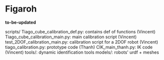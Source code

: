 # Figaroh

**to-be-updated**

scripts/
    Tiago_cube_calibration_def.py: contains def of functions (Vincent)
    Tiago_cube_calibration_main.py: main calibration script (Vincent)
    test_2DOF_calibration_main.py: calibration script for a 2DOF robot (Vincent)
    tiago_calibration.py: prototype code (Thanh)
    CIK_main_thanh.py: IK code (Vincent)
    tools/: dynamic identification tools
    models/: robots' urdf + meshes